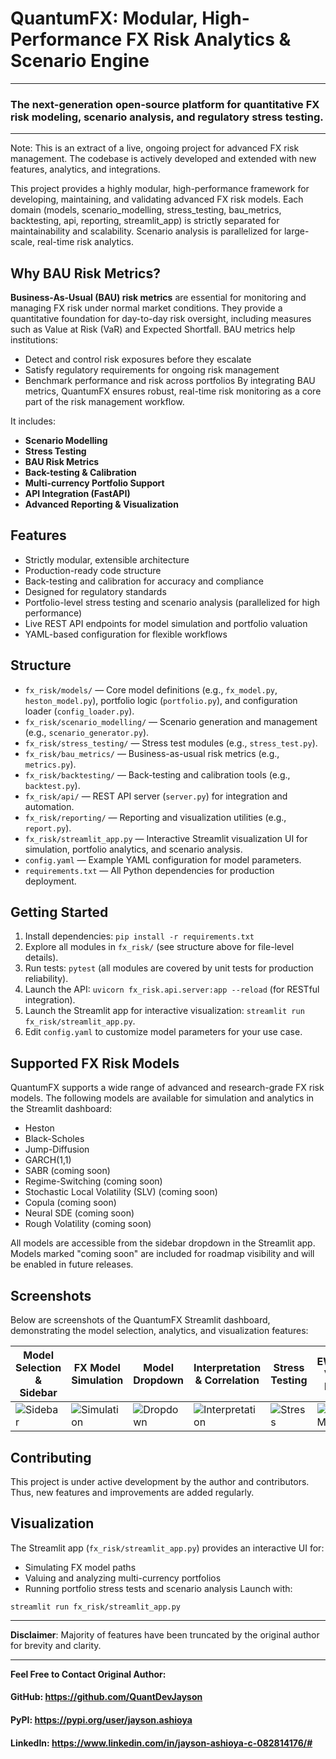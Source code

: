 # QuantumFX: Modular, High-Performance FX Risk Analytics & Scenario Engine
---
### The next-generation open-source platform for quantitative FX risk modeling, scenario analysis, and regulatory stress testing.
---
Note: This is an extract of a live, ongoing project for advanced FX risk management. The codebase is actively developed and extended with new features, analytics, and integrations.

This project provides a highly modular, high-performance framework for developing, maintaining, and validating advanced FX risk models. Each domain (models, scenario_modelling, stress_testing, bau_metrics, backtesting, api, reporting, streamlit_app) is strictly separated for maintainability and scalability. Scenario analysis is parallelized for large-scale, real-time risk analytics.

## Why BAU Risk Metrics?
**Business-As-Usual (BAU) risk metrics** are essential for monitoring and managing FX risk under normal market conditions. They provide a quantitative foundation for day-to-day risk oversight, including measures such as Value at Risk (VaR) and Expected Shortfall. BAU metrics help institutions:
- Detect and control risk exposures before they escalate
- Satisfy regulatory requirements for ongoing risk management
- Benchmark performance and risk across portfolios
By integrating BAU metrics, QuantumFX ensures robust, real-time risk monitoring as a core part of the risk management workflow.

It includes:

- **Scenario Modelling**
- **Stress Testing**
- **BAU Risk Metrics**
- **Back-testing & Calibration**
- **Multi-currency Portfolio Support**
- **API Integration (FastAPI)**
- **Advanced Reporting & Visualization**

## Features
- Strictly modular, extensible architecture
- Production-ready code structure
- Back-testing and calibration for accuracy and compliance
- Designed for regulatory standards
- Portfolio-level stress testing and scenario analysis (parallelized for high performance)
- Live REST API endpoints for model simulation and portfolio valuation
- YAML-based configuration for flexible workflows

## Structure
- `fx_risk/models/` — Core model definitions (e.g., `fx_model.py`, `heston_model.py`), portfolio logic (`portfolio.py`), and configuration loader (`config_loader.py`).
- `fx_risk/scenario_modelling/` — Scenario generation and management (e.g., `scenario_generator.py`).
- `fx_risk/stress_testing/` — Stress test modules (e.g., `stress_test.py`).
- `fx_risk/bau_metrics/` — Business-as-usual risk metrics (e.g., `metrics.py`).
- `fx_risk/backtesting/` — Back-testing and calibration tools (e.g., `backtest.py`).
- `fx_risk/api/` — REST API server (`server.py`) for integration and automation.
- `fx_risk/reporting/` — Reporting and visualization utilities (e.g., `report.py`).
- `fx_risk/streamlit_app.py` — Interactive Streamlit visualization UI for simulation, portfolio analytics, and scenario analysis.
- `config.yaml` — Example YAML configuration for model parameters.
- `requirements.txt` — All Python dependencies for production deployment.

## Getting Started
1. Install dependencies: `pip install -r requirements.txt`
2. Explore all modules in `fx_risk/` (see structure above for file-level details).
3. Run tests: `pytest` (all modules are covered by unit tests for production reliability).
4. Launch the API: `uvicorn fx_risk.api.server:app --reload` (for RESTful integration).
5. Launch the Streamlit app for interactive visualization: `streamlit run fx_risk/streamlit_app.py`.
6. Edit `config.yaml` to customize model parameters for your use case.

## Supported FX Risk Models

QuantumFX supports a wide range of advanced and research-grade FX risk models. The following models are available for simulation and analytics in the Streamlit dashboard:

- Heston
- Black-Scholes
- Jump-Diffusion
- GARCH(1,1)
- SABR (coming soon)
- Regime-Switching (coming soon)
- Stochastic Local Volatility (SLV) (coming soon)
- Copula (coming soon)
- Neural SDE (coming soon)
- Rough Volatility (coming soon)

All models are accessible from the sidebar dropdown in the Streamlit app. Models marked "coming soon" are included for roadmap visibility and will be enabled in future releases.

## Screenshots

Below are screenshots of the QuantumFX Streamlit dashboard, demonstrating the model selection, analytics, and visualization features:

| Model Selection & Sidebar | FX Model Simulation | Model Dropdown | Interpretation & Correlation | Stress Testing | EWMA VaR Plot |
|--------------------------|---------------------|---------------|-----------------------------|---------------|--------------|
| ![Sidebar](screenshots/sidebar.png) | ![Simulation](screenshots/simulation.png) | ![Dropdown](screenshots/dropdown.png) | ![Interpretation](screenshots/interpretation.png) | ![Stress](screenshots/stress.png) | ![EWMA](screenshots/ewma.png) |> Place your screenshots in the `screenshots/` directory with the above filenames for best results.

## Contributing
This project is under active development by the author and contributors. Thus, new features and improvements are added regularly.

## Visualization
The Streamlit app (`fx_risk/streamlit_app.py`) provides an interactive UI for:
- Simulating FX model paths
- Valuing and analyzing multi-currency portfolios
- Running portfolio stress tests and scenario analysis
Launch with:
```
streamlit run fx_risk/streamlit_app.py
```
---

**Disclaimer**: Majority of features have been truncated by the original author for brevity and clarity.

---

**Feel Free to Contact Original Author:**

#### GitHub: https://github.com/QuantDevJayson

#### PyPI: https://pypi.org/user/jayson.ashioya

#### LinkedIn: https://www.linkedin.com/in/jayson-ashioya-c-082814176/#  
